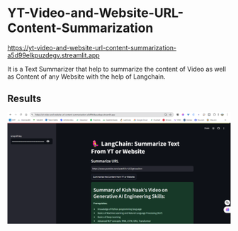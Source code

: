 # YT-Video-and-Website-URL-Content-Summarization
https://yt-video-and-website-url-content-summarization-a5d99elkpuzdegv.streamlit.app

It is a Text Summarizer that help to summarize the content of Video as well as Content of any Website with the help of Langchain.


## Results

![Result 1](result.png)

